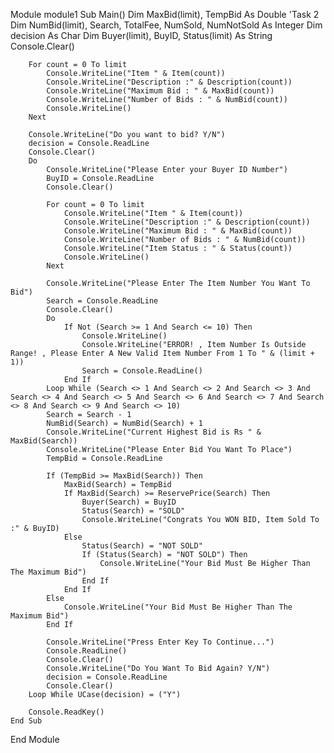Module module1
    Sub Main()
        Dim MaxBid(limit), TempBid As Double    'Task 2
        Dim NumBid(limit), Search, TotalFee, NumSold, NumNotSold As Integer
        Dim decision As Char
        Dim Buyer(limit), BuyID, Status(limit) As String
        Console.Clear()

        For count = 0 To limit
            Console.WriteLine("Item " & Item(count))
            Console.WriteLine("Description :" & Description(count))
            Console.WriteLine("Maximum Bid : " & MaxBid(count))
            Console.WriteLine("Number of Bids : " & NumBid(count))
            Console.WriteLine()
        Next

        Console.WriteLine("Do you want to bid? Y/N")
        decision = Console.ReadLine
        Console.Clear()
        Do
            Console.WriteLine("Please Enter your Buyer ID Number")
            BuyID = Console.ReadLine
            Console.Clear()

            For count = 0 To limit
                Console.WriteLine("Item " & Item(count))
                Console.WriteLine("Description :" & Description(count))
                Console.WriteLine("Maximum Bid : " & MaxBid(count))
                Console.WriteLine("Number of Bids : " & NumBid(count))
                Console.WriteLine("Item Status : " & Status(count))
                Console.WriteLine()
            Next

            Console.WriteLine("Please Enter The Item Number You Want To Bid")
            Search = Console.ReadLine
            Console.Clear()
            Do
                If Not (Search >= 1 And Search <= 10) Then
                    Console.WriteLine()
                    Console.WriteLine("ERROR! , Item Number Is Outside Range! , Please Enter A New Valid Item Number From 1 To " & (limit + 1))
                    Search = Console.ReadLine()
                End If
            Loop While (Search <> 1 And Search <> 2 And Search <> 3 And Search <> 4 And Search <> 5 And Search <> 6 And Search <> 7 And Search <> 8 And Search <> 9 And Search <> 10)
            Search = Search - 1
            NumBid(Search) = NumBid(Search) + 1
            Console.WriteLine("Current Highest Bid is Rs " & MaxBid(Search))
            Console.WriteLine("Please Enter Bid You Want To Place")
            TempBid = Console.ReadLine

            If (TempBid >= MaxBid(Search)) Then
                MaxBid(Search) = TempBid
                If MaxBid(Search) >= ReservePrice(Search) Then
                    Buyer(Search) = BuyID
                    Status(Search) = "SOLD"
                    Console.WriteLine("Congrats You WON BID, Item Sold To :" & BuyID)
                Else
                    Status(Search) = "NOT SOLD"
                    If (Status(Search) = "NOT SOLD") Then
                        Console.WriteLine("Your Bid Must Be Higher Than The Maximum Bid")
                    End If
                End If
            Else
                Console.WriteLine("Your Bid Must Be Higher Than The Maximum Bid")
            End If

            Console.WriteLine("Press Enter Key To Continue...")
            Console.ReadLine()
            Console.Clear()
            Console.WriteLine("Do You Want To Bid Again? Y/N")
            decision = Console.ReadLine
            Console.Clear()
        Loop While UCase(decision) = ("Y")   
        
        Console.ReadKey()
    End Sub
End Module
